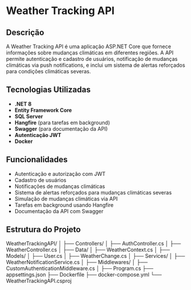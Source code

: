 # Weather Tracking API

## Descrição

A Weather Tracking API é uma aplicação ASP.NET Core que fornece informações sobre mudanças climáticas em diferentes regiões. A API permite autenticação e cadastro de usuários, notificação de mudanças climáticas via push notifications, e inclui um sistema de alertas reforçados para condições climáticas severas.

## Tecnologias Utilizadas

- **.NET 8**
- **Entity Framework Core**
- **SQL Server**
- **Hangfire** (para tarefas em background)
- **Swagger** (para documentação da API)
- **Autenticação JWT**
- **Docker**

## Funcionalidades

- Autenticação e autorização com JWT
- Cadastro de usuários
- Notificações de mudanças climáticas
- Sistema de alertas reforçados para mudanças climáticas severas
- Simulação de mudanças climáticas via API
- Tarefas em background usando Hangfire
- Documentação da API com Swagger

## Estrutura do Projeto

WeatherTrackingAPI/
│
├── Controllers/
│ ├── AuthController.cs
│ ├── WeatherController.cs
│
├── Data/
│ ├── WeatherContext.cs
│
├── Models/
│ ├── User.cs
│ ├── WeatherChange.cs
│
├── Services/
│ ├── WeatherNotificationService.cs
│
├── Middlewares/
│ ├── CustomAuthenticationMiddleware.cs
│
├── Program.cs
├── appsettings.json
├── Dockerfile
├── docker-compose.yml
└── WeatherTrackingAPI.csproj